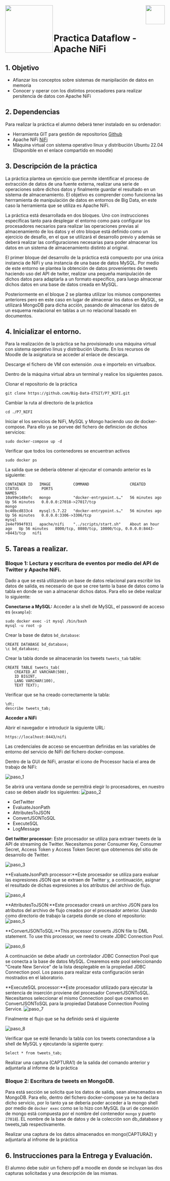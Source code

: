 <img  align="left" width="150" style="float: left;" src="https://www.upm.es/sfs/Rectorado/Gabinete%20del%20Rector/Logos/UPM/CEI/LOGOTIPO%20leyenda%20color%20JPG%20p.png">
<img  align="right" width="60" style="float: right;" src="https://www.dit.upm.es/images/dit08.gif">


<br/><br/>


# Practica Dataflow - Apache NiFi

## 1. Objetivo

- Afianzar los conceptos sobre sistemas de manipilación de datos en memoria
- Conocer y operar con los distintos procesadores para realizar persitencia de datos con Apache NiFi

## 2. Dependencias

Para realizar la práctica el alumno deberá tener instalado en su ordenador:
- Herramienta GIT para gestión de repositorios [Github](https://git-scm.com/downloads)
- Apache NiFi [NiFi](https://nifi.apache.org)
- Máquina virtual con sistema operativo linux y distribución Ubuntu 22.04 (Disponible en el enlace compartido en moodle) 


## 3. Descripción de la práctica

La práctica plantea un ejercicio que permite identificar el proceso de extracción de datos de una fuente externa, realizar una serie de operaciones sobre  dichos datos  y finalmente guardar el resultado en un sistema de almacenamiento. El objetivo es comprender como funcionna las herrramienta de manipulación de datos en entornos de Big Data, en este caso la herramienta que se utiliza es Apache NiFi.

La práctica está desarrollada en dos bloques. Uno con instrucciones específicas tanto para desplegar el entorno como para configurar los procesadores necsarios para realizar las operaciones previas al almacenamiento de los datos y el otro bloque está definido como un ejercicio de desafío, en el que se  utilizará el desarrollo previo  y además se deberá realizar las configuraciones necesarias para poder almacenar los datos en un sistema de almacenamiento distinto al original.

El primer bloque del desarrollo de la práctica está compuesto por una única instancia de NiFi y una instancia de una base de datos MySQL. Por medio de este entorno se plantea la obtención de datos provenientes de tweets haciendo uso del API de twiter, realizar una pequeña manipulación de dichos datos para adaptarla a un formato específico, para luego almacenar dichos datos en una base de datos creada en MySQL.

Posteriormente en el bloque 2 se plantea utilizar los mismos componentes anteriores pero en este caso en lugar de almacenar los datos en MySQL, se utilizará MongoDB para dicha acción, pasando de almacenar los datos de un esquema realacional en tablas a un no relacional basado en documentos. 



## 4. Inicializar el entorno.

Para la realización de la práctica se ha provisionado una máquina virtual con sistema operativo linus y distribución Ubuntu. En los recursos de Moodle de la asignatura se acceder al enlace de descarga.

Descarge el fichero de VM con extensión .ova e importelo en virtualbox. 

Dentro de la máquina virtual abra un terminal y realice los siguientes pasos.

Clonar el repositorio de la práctica

```
git clone https://github.com/Big-Data-ETSIT/P7_NIFI.git
```
Cambiar la ruta al directorio de la práctica
```
cd ./P7_NIFI
```

Iniciar el los servicios de NiFi, MySQL y Mongo haciendo uso de docker-compose. Para ello ya se porvee del fichero de definicion de dichos servicios:

```
sudo docker-compose up -d
```

Verificar que todos los contenedores se encuentran activos
```
sudo docker ps
```
La salida que se debería obtener al ejecutar el comando anterior es la siguiente:

```
CONTAINER ID   IMAGE          COMMAND                  CREATED             STATUS          PORTS                                                   NAMES
10a99e148efc   mongo          "docker-entrypoint.s…"   56 minutes ago      Up 56 minutes   0.0.0.0:27018->27017/tcp                                mongo
bc40bcd833c4   mysql:5.7.22   "docker-entrypoint.s…"   56 minutes ago      Up 56 minutes   0.0.0.0:3306->3306/tcp                                  mysql
2e4ef994f031   apache/nifi    "../scripts/start.sh"    About an hour ago   Up 56 minutes   8000/tcp, 8080/tcp, 10000/tcp, 0.0.0.0:8443->8443/tcp   nifi
```

## 5. Tareas a realizar.

### Bloque 1: Lectura y escritura de eventos por medio del API de Twitter y Apache NiFi.

Dado a que se está utilizando un base de datos relacional para escribir los datos de salida, es necesario de que se cree tanto la base de datos como la tabla en donde se van a almacenar dichos datos. Para ello se debe realizar lo siguiente:

**Conectarse a MySQL:**
Acceder a la shell de MySQL, el password de acceso es (`example`):
```
sudo docker exec -it mysql /bin/bash
mysql -u root -p
```
Crear la base de datos `bd_database`:
```
CREATE DATABASE bd_database;
\c bd_database;
```
Crear la tabla donde se almacenarán los tweets `tweets_tab` table:
```
CREATE TABLE tweets_tab(
    CREATED_AT VARCHAR(500),
    ID BIGINT,
    LANG VARCHAR(100),
    TEXT TEXT);
```
Verificar que se ha creado correctamente la tabla:
```
\dt;
describe tweets_tab;
```
**Acceder a NiFi**

Abrir el navegador e introducir la siguiente URL:
```
https://localhost:8443/nifi
```
Las credenciales de acceso se encuentran definidas en las variables de entorno del servicio de NiFi del fichero docker-compose.

Dentro de la GUI de NiFi, arrastar el icono de Processor hacia el area de trabajo de NiFi:

![paso_1](./images/1.webp)

Se abrirá una ventana donde se permitirá elegir lo procesadores, en nuestro caso se deben aladir los siguientes:
![paso_2](./images/2.webp)

- GetTwitter
- EvaluateJsonPath
- AttributesToJSON
- ConvertJSONToSQL
- ExecuteSQL
- LogMessage

**Get twitter processor:** Este procesador se utiliza para extraer tweets de la API de streaming de Twitter. Necesitamos poner Consumer Key, Consumer Secret, Access Token y Access Token Secret que obtenemos del sitio de desarrollo de Twitter.

![paso_3](./images/3.webp)

**EvaluateJsonPath processor:**Este procesador se utiliza para evaluar las expresiones JSON que se extraen de Twitter y, a continuación, asignar el resultado de dichas expresiones a los atributos del archivo de flujo.

![paso_4](./images/4.webp)

**AttributesToJSON:**Este procesador creará un archivo JSON para los atributos del archivo de flujo creados por el procesador anterior.
Usando como directorio de trabajo la carpeta donde se clono el repositorio:
![paso_5](./images/5.webp)

**ConvertJSONToSQL:**This processor converts JSON file to DML statement. To use this processor, we need to create JDBC Connection Pool.

![paso_6](./images/11.webp)

A continuación se debe añadir un controlador JDBC Connection Pool que se conecta a la base de datos MySQL. Crearemos este pool seleccionando "Create New Service" de la lista desplegable en la propiedad JDBC Connection pool. Los pasos para realizar esta configuración serán mostrados en el laboratorio.


**ExecuteSQL processor:**Este procesador utilizado para ejecutar la sentencia de inserción proviene del procesador ConvertJSONToSQL.
Necesitamos seleccionar el mismo Connection pool que creamos en ConvertJSONToSQL para la propiedad Database Connection Pooling Service.
![paso_7](./images/12.webp)

Finalmente el flujo que se ha definido será el siguiente

![paso_8](./images/14.webp)

Verificar que se esté llenando la tabla con los tweets conectandose  a la shell de MySQL y ejecutando la sigiente query:
```
Select * from tweets_tab;
```
Realizar una captura (CAPTURA1) de la salida del comando anterior y adjuntarla al informe de la práctica

### Bloque 2: Escritura de tweets en MongoDB.

Para está sección se solicita que los datos de salida, sean almacenados en MongoDB. Para ello, dentro del fichero docker-compose ya se ha declara dicho servicio, por lo tanto ya se debería poder acceder a la mongo shell por medio de `docker exec` como se lo hizo con MySQL (la uri de conexión de mongo está compuesta por el nombre del contenedor `mongo` y puerto `27018`). EL nombre de la base de datos y de la colección son db_database y tweets_tab respectivamente.


Realizar una captura de los datos almacenados en mongo(CAPTURA2) y adjuntarla al infrome de la práctica



## 6. Instrucciones para la Entrega y Evaluación.
El alumno debe subir un fichero pdf a moodle en donde se incluyan las dos capturas solicitadas y una descripción de las mismas.


